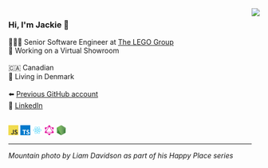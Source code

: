 
<img src="https://user-images.githubusercontent.com/110453873/221362497-c7b88369-e81e-4752-80a8-ba0b54310ff9.png" widht="300px" height="300px" align="right" />

<h3>Hi, I'm Jackie 👋 </h3>

👩🏼‍💻 Senior Software Engineer at <a href src="https://www.lego.com/en-us/aboutus/lego-group/the-lego-brand">The LEGO Group</a>
<br />
🔭 Working on a Virtual Showroom
<br /> <br />
🇨🇦 Canadian
<br />
📍 Living in Denmark
<br /> <br />
⬅️ <a href="https://github.com/jaxee">Previous GitHub account</a>
<br/>
💼 <a href="https://www.linkedin.com/in/jell/">LinkedIn</a>
<br /> <br />

<code><img height="20" alt="javascript" src="https://raw.githubusercontent.com/github/explore/80688e429a7d4ef2fca1e82350fe8e3517d3494d/topics/javascript/javascript.png"></code>
<code><img height="20" alt="typescript" src="https://raw.githubusercontent.com/github/explore/80688e429a7d4ef2fca1e82350fe8e3517d3494d/topics/typescript/typescript.png"></code>
<code><img height="20" alt="react" src="https://raw.githubusercontent.com/github/explore/80688e429a7d4ef2fca1e82350fe8e3517d3494d/topics/react/react.png"></code>
<code><img height="20" alt="graphql" src="https://raw.githubusercontent.com/github/explore/5c058a388828bb5fde0bcafd4bc867b5bb3f26f3/topics/graphql/graphql.png"></code>
<code><img height="20" alt="nodejs" src="https://raw.githubusercontent.com/github/explore/80688e429a7d4ef2fca1e82350fe8e3517d3494d/topics/nodejs/nodejs.png"></code>

<hr />

_Mountain photo by Liam Davidson as part of his Happy Place series_
